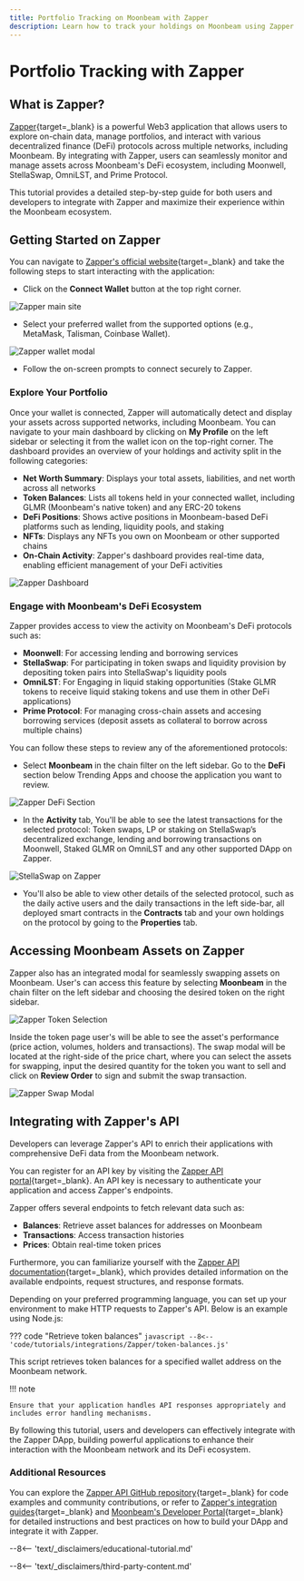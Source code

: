 ```yaml
---
title: Portfolio Tracking on Moonbeam with Zapper
description: Learn how to track your holdings on Moonbeam using Zapper and interact with different DeFi platforms on the Moonbeam Ecosystem.
---
```


# Portfolio Tracking with Zapper

## What is Zapper?

[Zapper](https://zapper.xyz){target=\_blank} is a powerful Web3 application that allows users to explore on-chain data, manage portfolios, and interact with various decentralized finance (DeFi) protocols across multiple networks, including Moonbeam. By integrating with Zapper, users can seamlessly monitor and manage assets across Moonbeam's DeFi ecosystem, including Moonwell, StellaSwap, OmniLST, and Prime Protocol.

This tutorial provides a detailed step-by-step guide for both users and developers to integrate with Zapper and maximize their experience within the Moonbeam ecosystem.

## Getting Started on Zapper

You can navigate to [Zapper's official website](https://zapper.xyz){target=\_blank} and take the following steps to start interacting with the application:

- Click on the **Connect Wallet** button at the top right corner.

![Zapper main site](/images/tutorials/integrations/Zapper/zapper-1.webp)

- Select your preferred wallet from the supported options (e.g., MetaMask, Talisman, Coinbase Wallet).

![Zapper wallet modal](/images/tutorials/integrations/Zapper/zapper-2.webp)

- Follow the on-screen prompts to connect securely to Zapper.

### Explore Your Portfolio

Once your wallet is connected, Zapper will automatically detect and display your assets across supported networks, including Moonbeam. You can navigate to your main dashboard by clicking on **My Profile** on the left sidebar or selecting it from the wallet icon on the top-right corner. The dashboard provides an overview of your holdings and activity split in the following categories:

- **Net Worth Summary**: Displays your total assets, liabilities, and net worth across all networks
- **Token Balances**: Lists all tokens held in your connected wallet, including GLMR (Moonbeam's native token) and any ERC-20 tokens
- **DeFi Positions**: Shows active positions in Moonbeam-based DeFi platforms such as lending, liquidity pools, and staking
- **NFTs**: Displays any NFTs you own on Moonbeam or other supported chains
- **On-Chain Activity**: Zapper's dashboard provides real-time data, enabling efficient management of your DeFi activities

![Zapper Dashboard](/images/tutorials/integrations/Zapper/zapper-3.webp)

### Engage with Moonbeam's DeFi Ecosystem

Zapper provides access to view the activity on Moonbeam's DeFi protocols such as:

- **Moonwell**: For accessing lending and borrowing services
- **StellaSwap**: For participating in token swaps and liquidity provision by depositing token pairs into StellaSwap's liquidity pools
- **OmniLST**: For Engaging in liquid staking opportunities (Stake GLMR tokens to receive liquid staking tokens and use them in other DeFi applications)
- **Prime Protocol**: For managing cross-chain assets and accesing borrowing services (deposit assets as collateral to borrow across multiple chains)

You can follow these steps to review any of the aforementioned protocols:

- Select **Moonbeam** in the chain filter on the left sidebar. Go to the **DeFi** section below Trending Apps and choose the application you want to review. 

![Zapper DeFi Section](/images/tutorials/integrations/Zapper/zapper-4.webp)

- In the **Activity** tab, You'll be able to see the latest transactions for the selected protocol: Token swaps, LP or staking on StellaSwap’s decentralized exchange, lending and borrowing transactions on Moonwell, Staked GLMR on OmniLST and any other supported DApp on Zapper. 

![StellaSwap on Zapper](/images/tutorials/integrations/Zapper/zapper-5.webp)

- You'll also be able to view other details of the selected protocol, such as the daily active users and the daily transactions in the left side-bar, all deployed smart contracts in the **Contracts** tab and your own holdings on the protocol by going to the **Properties** tab.


## Accessing Moonbeam Assets on Zapper

Zapper also has an integrated modal for seamlessly swapping assets on Moonbeam. User's can access this feature by selecting **Moonbeam** in the chain filter on the left sidebar and choosing the desired token on the right sidebar.

![Zapper Token Selection](/images/tutorials/integrations/Zapper/zapper-6.webp)

Inside the token page user's will be able to see the asset's performance (price action, volumes, holders and transactions). The swap modal will be located at the right-side of the price chart, where you can select the assets for swapping, input the desired quantity for the token you want to sell and click on **Review Order** to sign and submit the swap transaction.

![Zapper Swap Modal](/images/tutorials/integrations/Zapper/zapper-7.webp)

## Integrating with Zapper's API

Developers can leverage Zapper's API to enrich their applications with comprehensive DeFi data from the Moonbeam network.

You can register for an API key by visiting the [Zapper API portal](https://protocol.zapper.xyz){target=\_blank}. An API key is necessary to authenticate your application and access Zapper's endpoints. 

Zapper offers several endpoints to fetch relevant data such as:

- **Balances**: Retrieve asset balances for addresses on Moonbeam
- **Transactions**: Access transaction histories
- **Prices**: Obtain real-time token prices

Furthermore, you can familiarize yourself with the [Zapper API documentation](https://protocol.zapper.xyz/docs/api){target=\_blank}, which provides detailed information on the available endpoints, request structures, and response formats.

Depending on your preferred programming language, you can set up your environment to make HTTP requests to Zapper's API. Below is an example using Node.js:

??? code "Retrieve token balances"
    ```javascript
    --8<-- 'code/tutorials/integrations/Zapper/token-balances.js'
    ```

This script retrieves token balances for a specified wallet address on the Moonbeam network.


!!! note 

	Ensure that your application handles API responses appropriately and includes error handling mechanisms.


By following this tutorial, users and developers can effectively integrate with the Zapper DApp, building powerful applications to enhance their interaction with the Moonbeam network and its DeFi ecosystem. 

### Additional Resources

You can explore the [Zapper API GitHub repository](https://github.com/Zapper-fi/Docs){target=\_blank} for code examples and community contributions, or refer to [Zapper's integration guides](https://zapper.gitbook.io/integrations){target=\_blank} and [Moonbeam's Developer Portal](https://docs.moonbeam.network){target=\_blank} for detailed instructions and best practices on how to build your DApp and integrate it with Zapper.

--8<-- 'text/_disclaimers/educational-tutorial.md'

--8<-- 'text/_disclaimers/third-party-content.md'
